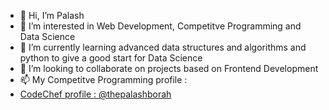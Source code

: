 - 👋 Hi, I’m Palash
- 👀 I’m interested in Web Development, Competitve Programming and Data Science
- 🌱 I’m currently learning advanced data structures and algorithms and python to give a good start for Data Science
- 💞️ I’m looking to collaborate on projects based on Frontend Development
- 📫 My Competitve Programming profile :
-   [CodeChef profile : @thepalashborah](https://www.codechef.com/users/thepalashborah)

<!---
thepalashborah01/thepalashborah01 is a ✨ special ✨ repository because its `README.md` (this file) appears on your GitHub profile.
You can click the Preview link to take a look at your changes.
--->
